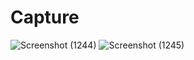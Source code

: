 # Capture
![Screenshot (1244)](https://user-images.githubusercontent.com/71390462/122774512-718e0f80-d2d3-11eb-8d28-030757054c9f.png)
![Screenshot (1245)](https://user-images.githubusercontent.com/71390462/122774566-7e126800-d2d3-11eb-969b-65a750470362.png)
